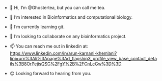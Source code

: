 - 👋 Hi, I’m @Ghostertea, but you can call me tea.
- 👀 I’m interested in Bioinformatics and computational biology.
- 🌱 I’m currently learning git.
- 💞️ I’m looking to collaborate on any bioinformatics project.
- 📫 You can reach me out in linkedin at:
  https://www.linkedin.com/in/arun-karnani-khemlani?lipi=urn%3Ali%3Apage%3Ad_flagship3_profile_view_base_contact_details%3B8OrPejisQSG%2FgY%2B%2FCnLcGw%3D%3D

- 😊 Looking forward to hearing from you.
<!---
Ghostertea/Ghostertea is a ✨ special ✨ repository because its `README.md` (this file) appears on your GitHub profile.
You can click the Preview link to take a look at your changes.
--->
